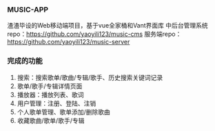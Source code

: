 
### MUSIC-APP
渣渣毕设的Web移动端项目，基于vue全家桶和Vant界面库 
中后台管理系统repo：https://github.com/yaoyili123/music-cms
服务端repo：https://github.com/yaoyili123/music-server


### 完成的功能
1. 搜索：搜索歌单/歌曲/专辑/歌手、历史搜索关键词记录
2. 歌单/歌手/专辑详情页面
3. 播放器：播放列表、歌词
4. 用户管理：注册、登陆、注销
5. 个人歌单管理、歌单添加/删除歌曲
6. 收藏歌曲/歌单/歌手/专辑
